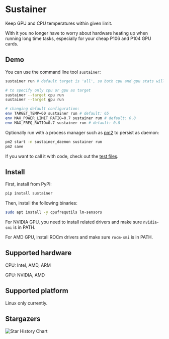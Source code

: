 # Sustainer

Keep GPU and CPU temperatures within given limit.

With it you no longer have to worry about hardware heating up when running long time tasks, especially for your cheap P106 and P104 GPU cards.

## Demo

You can use the command line tool `sustainer`:

```bash
sustainer run # default target is 'all', so both cpu and gpu stats will be sustained

# to specify only cpu or gpu as target
sustainer --target cpu run
sustainer --target gpu run 

# changing default configuration:
env TARGET_TEMP=60 sustainer run # default: 65
env MAX_POWER_LIMIT_RATIO=0.7 sustainer run # default: 0.8
env MAX_FREQ_RATIO=0.7 sustainer run # default: 0.8
```

Optionally run with a process manager such as [pm2](https://pm2.keymetrics.io/) to persist as daemon:

```bash
pm2 start -n sustainer_daemon sustainer run
pm2 save
```

If you want to call it with code, check out the [test files](./tests/).

## Install

First, install from PyPI:

```bash
pip install sustainer
```

Then, install the following binaries:

```bash
sudo apt install -y cpufrequtils lm-sensors
```

For NVIDIA GPU, you need to install related drivers and make sure `nvidia-smi` is in PATH.

For AMD GPU, install ROCm drivers and make sure `rocm-smi` is in PATH.

## Supported hardware

CPU: Intel, AMD, ARM

GPU: NVIDIA, AMD

## Supported platform

Linux only currently.

## Stargazers

<picture>
  <source
    media="(prefers-color-scheme: dark)"
    srcset="
      https://api.star-history.com/svg?repos=james4ever0/sustain_gpu_temperature&type=Date&theme=dark
    "
  />
  <source
    media="(prefers-color-scheme: light)"
    srcset="
      https://api.star-history.com/svg?repos=james4ever0/sustain_gpu_temperature&type=Date
    "
  />
  <img
    alt="Star History Chart"
    src="https://api.star-history.com/svg?repos=james4ever0/sustain_gpu_temperature&type=Date"
  />
</picture>